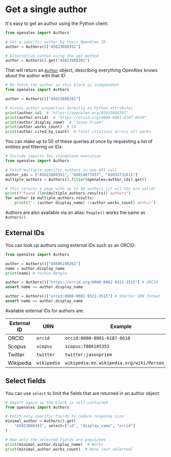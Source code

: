 # Get a single author

It's easy to get an author using the Python client:

```python
from openalex import Authors

# Get a specific author by their OpenAlex ID
author = Authors()["A5023888391"]

# Alternative syntax using the get method
author = Authors().get("A5023888391")
```

That will return an [`Author`](author-object.md) object, describing everything OpenAlex knows about the author with that ID:

```python
# Re-fetch the author so this block is independent
from openalex import Authors

author = Authors()["A5023888391"]

# Access author properties directly as Python attributes
print(author.id)  # "https://openalex.org/A5023888391"
print(author.orcid)  # "https://orcid.org/0000-0001-6187-6610"
print(author.display_name)  # "Jason Priem"
print(author.works_count)  # 53
print(author.cited_by_count)  # Total citations across all works
```

You can make up to 50 of these queries at once by requesting a list of entities and filtering on IDs:

```python
# Include imports for standalone execution
from openalex import Authors

# Fetch multiple specific authors in one API call
author_ids = ["A5023888391", "A5014077037", "A5032731615"]
multiple_authors = Authors().filter(openalex=author_ids).get()

# This returns a page with up to 50 authors (if all IDs are valid)
print(f"Found {len(multiple_authors.results)} authors")
for author in multiple_authors.results:
    print(f"- {author.display_name} ({author.works_count} works)")
```

Authors are also available via an alias: `People()` works the same as `Authors()`

## External IDs

You can look up authors using external IDs such as an ORCID:

```python
from openalex import Authors

author = Authors()["A5086198262"]
name = author.display_name
print(name) # Yoshua Bengio

author = Authors()["https://orcid.org/0000-0002-9322-3515"] # ORCID
assert name == author.display_name

author = Authors()["orcid:0000-0002-9322-3515"] # Shorter URN format
assert name == author.display_name
```

Available external IDs for authors are:

| External ID | URN         | Example                                       |
|-------------|-------------|-----------------------------------------------|
| ORCID       | `orcid`     | `orcid:0000-0001-6187-6610`                   |
| Scopus      | `scopus`    | `scopus:7004185353`                           |
| Twitter     | `twitter`   | `twitter:jasonpriem`                          |
| Wikipedia   | `wikipedia` | `wikipedia:en.wikipedia.org/wiki/Person_Name` |

## Select fields

You can use `select` to limit the fields that are returned in an author object:

```python
# Import again so the block is self-contained
from openalex import Authors

# Fetch only specific fields to reduce response size
minimal_author = Authors().get(
    "A5023888391", select=["id", "display_name", "orcid"]
)

# Now only the selected fields are populated
print(minimal_author.display_name)  # Works
print(minimal_author.works_count)  # None (not selected)
```
